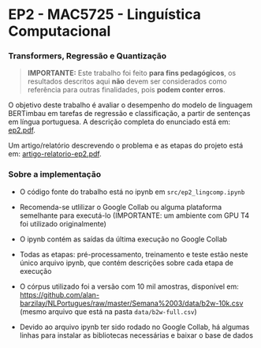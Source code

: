 # EP2 - MAC5725 - Linguística Computacional

### Transformers, Regressão e Quantização

> **IMPORTANTE:**  Este trabalho foi feito **para fins pedagógicos**, os resultados descritos aqui **não** devem ser considerados como referência para outras finalidades, pois **podem conter erros**.

O objetivo deste trabalho é avaliar o desempenho do modelo de linguagem BERTimbau em tarefas de regressão e classificação, a partir de sentenças em língua portuguesa. A descrição completa do enunciado está em: [ep2.pdf](ep2.pdf).

Um artigo/relatório descrevendo o problema e as etapas do projeto está em: [artigo-relatorio-ep2.pdf](artigo-relatorio-ep2.pdf).

### Sobre a implementação

- O código fonte do trabalho está no ipynb em `src/ep2_lingcomp.ipynb`

- Recomenda-se utlilizar o Google Collab ou alguma plataforma semelhante para executá-lo (IMPORTANTE: um ambiente com GPU T4 foi utilizado originalmente)

- O ipynb contém as saídas da última execução no Google Collab

- Todas as etapas: pré-processamento, treinamento e teste estão neste único arquivo ipynb, que contém descrições sobre cada etapa de execução

- O córpus utilizado foi a versão com 10 mil amostras, disponível em: https://github.com/alan-barzilay/NLPortugues/raw/master/Semana%2003/data/b2w-10k.csv (mesmo arquivo que está na pasta `data/b2w-full.csv`)

- Devido ao arquivo ipynb ter sido rodado no Google Collab, há algumas linhas para instalar as bibliotecas necessárias e baixar o base de dados


